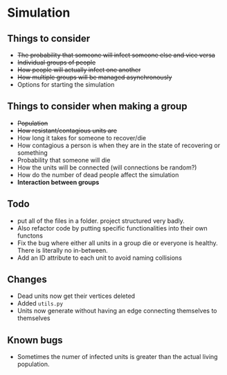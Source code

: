 # Simulation

## Things to consider
- ~~The probability that someone will infect someone else and vice versa~~
- ~~Individual groups of people~~
- ~~How people will actually infect one another~~
- ~~How multiple groups will be managed asynchronously~~
- Options for starting the simulation

## Things to consider when making a group
- ~~Population~~
- ~~How resistant/contagious units are~~
- How long it takes for someone to recover/die
- How contagious a person is when they are in the state of recovering or something
- Probability that someone will die
- How the units will be connected (will connections be random?)
- How do the number of dead people affect the simulation
- **Interaction between groups**

## Todo
-  put all of the files in a folder. project structured very badly.
- Also refactor code by putting specific functionalities into their own functons
- Fix the bug where either all units in a group die or everyone is healthy. There is literally no in-between.
- Add an ID attribute to each unit to avoid naming collisions

## Changes
- Dead units now get their vertices deleted
- Added `utils.py`
- Units now generate without having an edge connecting themselves to themselves

## Known bugs
- Sometimes the numer of infected units is greater than the actual living population.